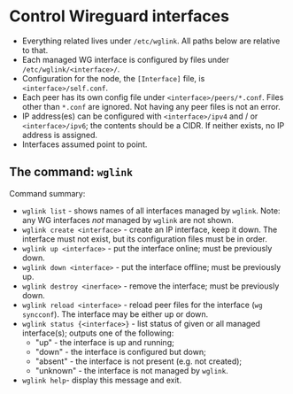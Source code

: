 # Control Wireguard interfaces

* Everything related lives under `/etc/wglink`. All paths below are relative to that.
* Each managed WG interface is configured by files under `/etc/wglink/<interface>/`.
* Configuration for the node, the `[Interface]` file, is `<interface>/self.conf`.
* Each peer has its own config file under `<interface>/peers/*.conf`. Files other than `*.conf` are ignored.
  Not having any peer files is not an error.
* IP address(es) can be configured with `<interface>/ipv4` and / or `<interface>/ipv6`; the contents should be a CIDR.
  If neither exists, no IP address is assigned.
* Interfaces assumed point to point.

## The command: `wglink`

Command summary:

* `wglink list` - shows names of all interfaces managed by `wglink`.
  Note: any WG interfaces _not_ managed by `wglink` are not shown.
* `wglink create <interface>` - create an IP interface, keep it down.
  The interface must not exist, but its configuration files must be in order.
* `wglink up <interface>` - put the interface online; must be previously down.
* `wglink down <interface>` - put the interface offline; must be previously up.
* `wglink destroy <inerface>` - remove the interface; must be previously down.
* `wglink reload <interface>` - reload peer files for the interface (`wg syncconf`). The interface may be either up or down.
* `wglink status {<interface>}` - list status of given or all managed interface(s); outputs one of the following:
  * "up" - the interface is up and running;
  * "down" - the interface is configured but down;
  * "absent" - the interface is not present (e.g. not created);
  * "unknown" - the interface is not managed by `wglink`.
* `wglink help`- display this message and exit.

